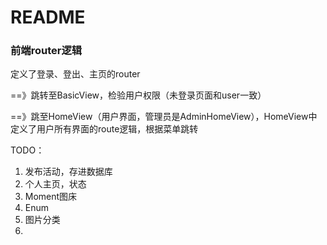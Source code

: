 # README

### 前端router逻辑

<App/>定义了登录、登出、主页的router

==》跳转至BasicView，检验用户权限（未登录页面和user一致）

==》跳至HomeView（用户界面，管理员是AdminHomeView），HomeView中定义了用户所有界面的route逻辑，根据菜单跳转



TODO：

1. 发布活动，存进数据库
2. 个人主页，状态
3. Moment图床
4. Enum
5. 图片分类
6. 